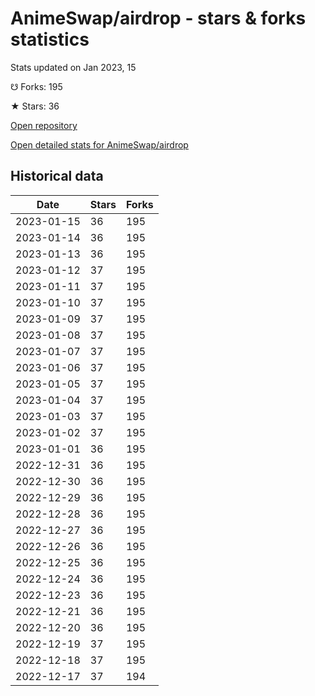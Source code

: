 # AnimeSwap/airdrop - stars & forks statistics

Stats updated on Jan 2023, 15

☋ Forks: 195

★ Stars: 36

[Open repository](https://github.com/AnimeSwap/airdrop)

[Open detailed stats for AnimeSwap/airdrop](https://reviewgithub.com/rep/AnimeSwap/airdrop)

## Historical data
| Date | Stars | Forks |
|------|-------|-------|
| 2023-01-15 | 36 | 195 | 
| 2023-01-14 | 36 | 195 | 
| 2023-01-13 | 36 | 195 | 
| 2023-01-12 | 37 | 195 | 
| 2023-01-11 | 37 | 195 | 
| 2023-01-10 | 37 | 195 | 
| 2023-01-09 | 37 | 195 | 
| 2023-01-08 | 37 | 195 | 
| 2023-01-07 | 37 | 195 | 
| 2023-01-06 | 37 | 195 | 
| 2023-01-05 | 37 | 195 | 
| 2023-01-04 | 37 | 195 | 
| 2023-01-03 | 37 | 195 | 
| 2023-01-02 | 37 | 195 | 
| 2023-01-01 | 36 | 195 | 
| 2022-12-31 | 36 | 195 | 
| 2022-12-30 | 36 | 195 | 
| 2022-12-29 | 36 | 195 | 
| 2022-12-28 | 36 | 195 | 
| 2022-12-27 | 36 | 195 | 
| 2022-12-26 | 36 | 195 | 
| 2022-12-25 | 36 | 195 | 
| 2022-12-24 | 36 | 195 | 
| 2022-12-23 | 36 | 195 | 
| 2022-12-21 | 36 | 195 | 
| 2022-12-20 | 36 | 195 | 
| 2022-12-19 | 37 | 195 | 
| 2022-12-18 | 37 | 195 | 
| 2022-12-17 | 37 | 194 | 

